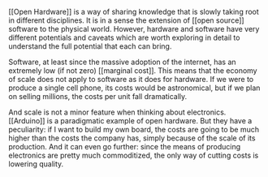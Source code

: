 [[Open Hardware]] is a way of sharing knowledge that is slowly taking root in different disciplines. It is in a sense the extension of [[open source]] software to the physical world. However, hardware and software have very different potentials and caveats which are worth exploring in detail to understand the full potential that each can bring. 

Software, at least since the massive adoption of the internet, has an extremely low (if not zero) [[marginal cost]]. This means that the economy of scale does not apply to software as it does for hardware. If we were to produce a single cell phone, its costs would be astronomical, but if we plan on selling millions, the costs per unit fall dramatically. 

And scale is not a minor feature when thinking about electronics. [[Arduino]] is a paradigmatic example of open hardware. But they have a peculiarity: if I want to build my own board, the costs are going to be much higher than the costs the company has, simply because of the scale of its production. And it can even go further: since the means of producing electronics are pretty much commoditized, the only way of cutting costs is lowering quality. 

